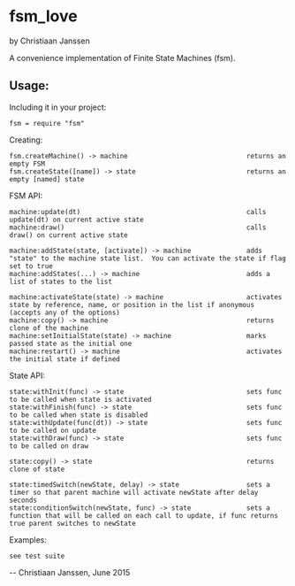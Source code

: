 fsm_love
=============
by Christiaan Janssen

A convenience implementation of Finite State Machines (fsm).

Usage:
------

Including it in your project:

    fsm = require "fsm"

Creating:

    fsm.createMachine() -> machine                              returns an empty FSM
    fsm.createState([name]) -> state                            returns an empty [named] state

FSM API:

    machine:update(dt)                                          calls update(dt) on current active state
    machine:draw()                                              calls draw() on current active state

    machine:addState(state, [activate]) -> machine              adds "state" to the machine state list.  You can activate the state if flag set to true
    machine:addStates(...) -> machine                           adds a list of states to the list

    machine:activateState(state) -> machine                     activates state by reference, name, or position in the list if anonymous (accepts any of the options)
    machine:copy() -> machine                                   returns clone of the machine
    machine:setInitialState(state) -> machine                   marks passed state as the initial one
    machine:restart() -> machine                                activates the initial state if defined

State API:

    state:withInit(func) -> state                               sets func to be called when state is activated
    state:withFinish(func) -> state                             sets func to be called when state is disabled
    state:withUpdate(func(dt)) -> state                         sets func to be called on update
    state:withDraw(func) -> state                               sets func to be called on draw
  
    state:copy() -> state                                       returns clone of state

    state:timedSwitch(newState, delay) -> state                 sets a timer so that parent machine will activate newState after delay seconds
    state:conditionSwitch(newState, func) -> state              sets a function that will be called on each call to update, if func returns true parent switches to newState


Examples:

    see test suite



-- Christiaan Janssen, June 2015
